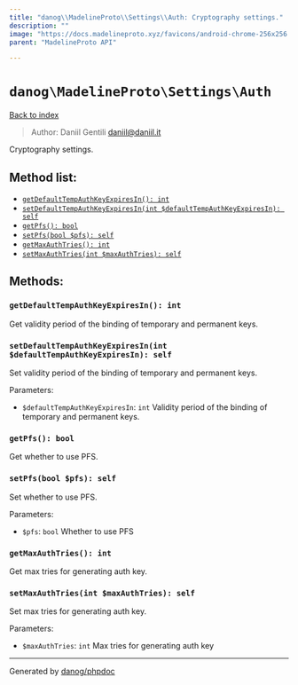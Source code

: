 ```yaml
---
title: "danog\\MadelineProto\\Settings\\Auth: Cryptography settings."
description: ""
image: "https://docs.madelineproto.xyz/favicons/android-chrome-256x256.png"
parent: "MadelineProto API"

---
```

# `danog\MadelineProto\Settings\Auth`
[Back to index](../../../index.html)

> Author: Daniil Gentili <daniil@daniil.it>  
  

Cryptography settings.  




## Method list:
* [`getDefaultTempAuthKeyExpiresIn(): int`](#getdefaulttempauthkeyexpiresin-int)
* [`setDefaultTempAuthKeyExpiresIn(int $defaultTempAuthKeyExpiresIn): self`](#setdefaulttempauthkeyexpiresinint-defaulttempauthkeyexpiresin-self)
* [`getPfs(): bool`](#getpfs-bool)
* [`setPfs(bool $pfs): self`](#setpfsbool-pfs-self)
* [`getMaxAuthTries(): int`](#getmaxauthtries-int)
* [`setMaxAuthTries(int $maxAuthTries): self`](#setmaxauthtriesint-maxauthtries-self)

## Methods:
### `getDefaultTempAuthKeyExpiresIn(): int`

Get validity period of the binding of temporary and permanent keys.



### `setDefaultTempAuthKeyExpiresIn(int $defaultTempAuthKeyExpiresIn): self`

Set validity period of the binding of temporary and permanent keys.


Parameters:

* `$defaultTempAuthKeyExpiresIn`: `int` Validity period of the binding of temporary and permanent keys.  



### `getPfs(): bool`

Get whether to use PFS.



### `setPfs(bool $pfs): self`

Set whether to use PFS.


Parameters:

* `$pfs`: `bool` Whether to use PFS  



### `getMaxAuthTries(): int`

Get max tries for generating auth key.



### `setMaxAuthTries(int $maxAuthTries): self`

Set max tries for generating auth key.


Parameters:

* `$maxAuthTries`: `int` Max tries for generating auth key  



---
Generated by [danog/phpdoc](https://phpdoc.daniil.it)
